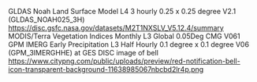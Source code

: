 GLDAS Noah Land Surface Model L4 3 hourly 0.25 x 0.25 degree V2.1 (GLDAS_NOAH025_3H)
https://disc.gsfc.nasa.gov/datasets/M2T1NXSLV_V5.12.4/summary
MODIS/Terra Vegetation Indices Monthly L3 Global 0.05Deg CMG V061
GPM IMERG Early Precipitation L3 Half Hourly 0.1 degree x 0.1 degree V06 (GPM_3IMERGHHE) at GES DISC
image of bell https://www.citypng.com/public/uploads/preview/red-notification-bell-icon-transparent-background-11638985067nbcbd2lr4p.png


